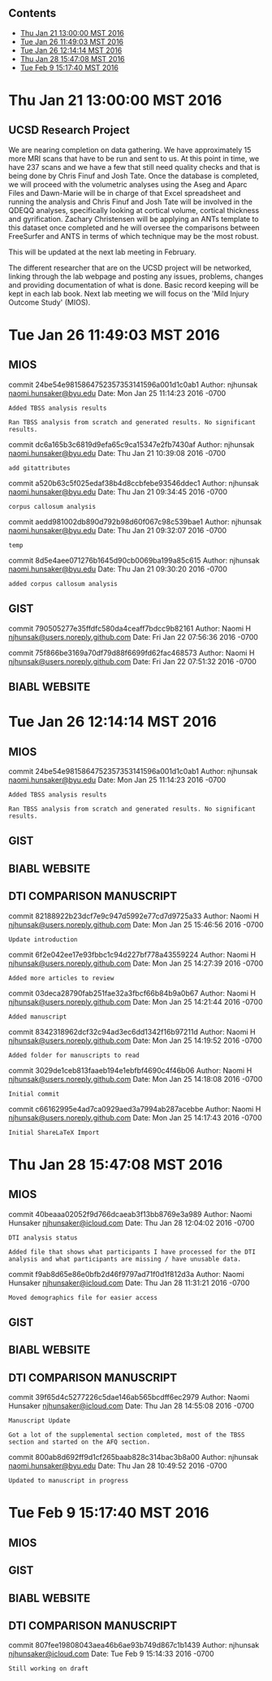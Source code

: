 ## Contents

- [Thu Jan 21 13:00:00 MST 2016](#thu-jan-21-130000-mst-2016)
- [Tue Jan 26 11:49:03 MST 2016](#tue-jan-26-114903-mst-2016)
- [Tue Jan 26 12:14:14 MST 2016](#tue-jan-26-121414-mst-2016)
- [Thu Jan 28 15:47:08 MST 2016](#thu-jan-28-154708-mst-2016)
- [Tue Feb 9 15:17:40 MST 2016](#tue-feb-9-151740-mst-2016) 

<!-- end toc -->

# Thu Jan 21 13:00:00 MST 2016

## UCSD Research Project

We are nearing completion on data gathering.  We have approximately 15 more MRI scans that have to be run and sent to us.  At this point in time, we have 237 scans and we have a few that still need quality checks and that is being done by Chris Finuf and Josh Tate.  Once the database is completed, we will proceed with the volumetric analyses using the Aseg and Aparc Files and Dawn-Marie will be in charge of that Excel spreadsheet and running the analysis and Chris Finuf and Josh Tate will be involved in the QDEQQ analyses, specifically looking at cortical volume, cortical thickness and gyrification.  Zachary Christensen will be applying an ANTs template to this dataset once completed and he will oversee the comparisons between FreeSurfer and ANTS in terms of which technique may be the most robust.

This will be updated at the next lab meeting in February.

The different researcher  that are on the UCSD project will be networked, linking through the lab webpage and posting any issues, problems, changes and providing documentation of what is done. Basic record keeping will be kept in each lab book. Next lab meeting we will focus on the 'Mild Injury Outcome Study' (MIOS).

# Tue Jan 26 11:49:03 MST 2016

## MIOS

commit 24be54e9815864752357353141596a001d1c0ab1
Author: njhunsak <naomi.hunsaker@byu.edu>
Date:   Mon Jan 25 11:14:23 2016 -0700

    Added TBSS analysis results
    
    Ran TBSS analysis from scratch and generated results. No significant
    results.

commit dc6a165b3c6819d9efa65c9ca15347e2fb7430af
Author: njhunsak <naomi.hunsaker@byu.edu>
Date:   Thu Jan 21 10:39:08 2016 -0700

    add gitattributes

commit a520b63c5f025edaf38b4d8ccbfebe93546ddec1
Author: njhunsak <naomi.hunsaker@byu.edu>
Date:   Thu Jan 21 09:34:45 2016 -0700

    corpus callosum analysis

commit aedd981002db890d792b98d60f067c98c539bae1
Author: njhunsak <naomi.hunsaker@byu.edu>
Date:   Thu Jan 21 09:32:07 2016 -0700

    temp

commit 8d5e4aee071276b1645d90cb0069ba199a85c615
Author: njhunsak <naomi.hunsaker@byu.edu>
Date:   Thu Jan 21 09:30:20 2016 -0700

    added corpus callosum analysis

## GIST

commit 790505277e35ffdfc580da4ceaff7bdcc9b82161
Author: Naomi H <njhunsak@users.noreply.github.com>
Date:   Fri Jan 22 07:56:36 2016 -0700

commit 75f866be3169a70df79d88f6699fd62fac468573
Author: Naomi H <njhunsak@users.noreply.github.com>
Date:   Fri Jan 22 07:51:32 2016 -0700

## BIABL WEBSITE

# Tue Jan 26 12:14:14 MST 2016

## MIOS

commit 24be54e9815864752357353141596a001d1c0ab1
Author: njhunsak <naomi.hunsaker@byu.edu>
Date:   Mon Jan 25 11:14:23 2016 -0700

    Added TBSS analysis results
    
    Ran TBSS analysis from scratch and generated results. No significant
    results.

## GIST


## BIABL WEBSITE


## DTI COMPARISON MANUSCRIPT

commit 82188922b23dcf7e9c947d5992e77cd7d9725a33
Author: Naomi H <njhunsak@users.noreply.github.com>
Date:   Mon Jan 25 15:46:56 2016 -0700

    Update introduction

commit 6f2e042ee17e93fbbc1c94d227bf778a43559224
Author: Naomi H <njhunsak@users.noreply.github.com>
Date:   Mon Jan 25 14:27:39 2016 -0700

    Added more articles to review

commit 03deca28790fab251fae32a3fbcf66b84b9a0b67
Author: Naomi H <njhunsak@users.noreply.github.com>
Date:   Mon Jan 25 14:21:44 2016 -0700

    Added manuscript

commit 8342318962dcf32c94ad3ec6dd1342f16b97211d
Author: Naomi H <njhunsak@users.noreply.github.com>
Date:   Mon Jan 25 14:19:52 2016 -0700

    Added folder for manuscripts to read

commit 3029de1ceb813faaeb194e1ebfbf4690c4f46b06
Author: Naomi H <njhunsak@users.noreply.github.com>
Date:   Mon Jan 25 14:18:08 2016 -0700

    Initial commit

commit c66162995e4ad7ca0929aed3a7994ab287acebbe
Author: Naomi H <njhunsak@users.noreply.github.com>
Date:   Mon Jan 25 14:17:43 2016 -0700

    Initial ShareLaTeX Import
# Thu Jan 28 15:47:08 MST 2016

## MIOS

commit 40beaaa02052f9d766dcaeab3f13bb8769e3a989
Author: Naomi Hunsaker <njhunsaker@icloud.com>
Date:   Thu Jan 28 12:04:02 2016 -0700

    DTI analysis status
    
    Added file that shows what participants I have processed for the DTI
    analysis and what participants are missing / have unusable data.

commit f9ab8d65e86e0bfb2d46f9797ad71f0d1f812d3a
Author: Naomi Hunsaker <njhunsaker@icloud.com>
Date:   Thu Jan 28 11:31:21 2016 -0700

    Moved demographics file for easier access

## GIST


## BIABL WEBSITE


## DTI COMPARISON MANUSCRIPT

commit 39f65d4c5277226c5dae146ab565bcdff6ec2979
Author: Naomi Hunsaker <njhunsaker@icloud.com>
Date:   Thu Jan 28 14:55:08 2016 -0700

    Manuscript Update
    
    Got a lot of the supplemental section completed, most of the TBSS
    section and started on the AFQ section.

commit 800ab8d692ff9d1cf265baab828c314bac3b8a00
Author: njhunsak <naomi.hunsaker@byu.edu>
Date:   Thu Jan 28 10:49:52 2016 -0700

    Updated to manuscript in progress
# Tue Feb  9 15:17:40 MST 2016

## MIOS


## GIST


## BIABL WEBSITE


## DTI COMPARISON MANUSCRIPT

commit 807fee19808043aea46b6ae93b749d867c1b1439
Author: njhunsak <njhunsaker@icloud.com>
Date:   Tue Feb 9 15:14:33 2016 -0700

    Still working on draft
